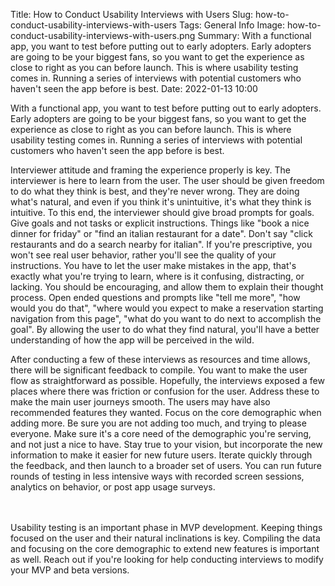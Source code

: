 Title: How to Conduct Usability Interviews with Users
Slug: how-to-conduct-usability-interviews-with-users
Tags: General Info
Image: how-to-conduct-usability-interviews-with-users.png
Summary: With a functional app, you want to test before putting out to early adopters. Early adopters are going to be your biggest fans, so you want to get the experience as close to right as you can before launch. This is where usability testing comes in. Running a series of interviews with potential customers who haven't seen the app before is best.
Date: 2022-01-13 10:00


With a functional app, you want to test before putting out to early adopters. Early adopters are going to be your biggest fans, so you want to get the experience as close to right as you can before launch. This is where usability testing comes in. Running a series of interviews with potential customers who haven't seen the app before is best.

Interviewer attitude and framing the experience properly is key. The interviewer is here to learn from the user. The user should be given freedom to do what they think is best, and they're never wrong. They are doing what's natural, and even if you think it's unintuitive, it's what they think is intuitive. To this end, the interviewer should give broad prompts for goals. Give goals and not tasks or explicit instructions. Things like "book a nice dinner for friday" or "find an italian restaurant for a date". Don't say "click restaurants and do a search nearby for italian". If you're prescriptive, you won't see real user behavior, rather you'll see the quality of your instructions. You have to let the user make mistakes in the app, that's exactly what you're trying to learn, where is it confusing, distracting, or lacking. You should be encouraging, and allow them to explain their thought process. Open ended questions and prompts like "tell me more", "how would you do that", "where would you expect to make a reservation starting navigation from this page", "what do you want to do next to accomplish the goal". By allowing the user to do what they find natural, you'll have a better understanding of how the app will be perceived in the wild.

After conducting a few of these interviews as resources and time allows, there will be significant feedback to compile. You want to make the user flow as straightforward as possible. Hopefully, the interviews exposed a few places where there was friction or confusion for the user. Address these to make the main user journeys smooth. The users may have also recommended features they wanted. Focus on the core demographic when adding more. Be sure you are not adding too much, and trying to please everyone. Make sure it's a core need of the demographic you're serving, and not just a nice to have. Stay true to your vision, but incorporate the new information to make it easier for new future users. Iterate quickly through the feedback, and then launch to a broader set of users. You can run future rounds of testing in less intensive ways with recorded screen sessions, analytics on behavior, or post app usage surveys.

<br><br>
Usability testing is an important phase in MVP development. Keeping things focused on the user and their natural inclinations is key. Compiling the data and focusing on the core demographic to extend new features is important as well. Reach out if you're looking for help conducting interviews to modify your MVP and beta versions.